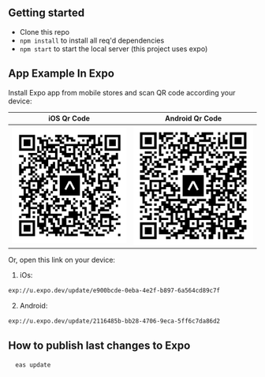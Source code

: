 ## Getting started

- Clone this repo
- `npm install` to install all req'd dependencies
- `npm start` to start the local server (this project uses expo)

## App Example In Expo

Install Expo app from mobile stores and scan QR code according your device:

iOS Qr Code             |  Android Qr Code
:-------------------------:|:-------------------------:
![](./assets/ios-qr.png)  |  ![](./assets/android-qr.png)

Or, open this link on your device:

1. iOs:
  ```sh
  exp://u.expo.dev/update/e900bcde-0eba-4e2f-b897-6a564cd89c7f
  ```

2. Android:
  ```sh
  exp://u.expo.dev/update/2116485b-bb28-4706-9eca-5ff6c7da86d2
  ```

## How to publish last changes to Expo

```sh
  eas update
```